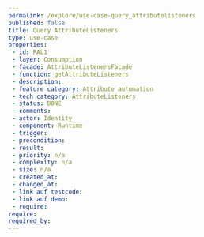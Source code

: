 ```yaml
---
permalink: /explore/use-case-query_attributelisteners
published: false
title: Query AttributeListeners
type: use-case
properties:
 - id: RAL1
 - layer: Consumption
 - facade: AttributeListenersFacade
 - function: getAttributeListeners
 - description: 
 - feature category: Attribute automation
 - tech category: AttributeListeners
 - status: DONE
 - comments: 
 - actor: Identity
 - component: Runtime
 - trigger: 
 - precondition: 
 - result: 
 - priority: n/a
 - complexity: n/a
 - size: n/a
 - created_at: 
 - changed_at: 
 - link auf testcode: 
 - link auf demo: 
 - require: 
require:
required_by:
---
```

